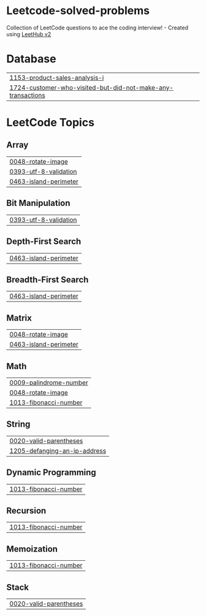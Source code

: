 # Leetcode-solved-problems
Collection of LeetCode questions to ace the coding interview! - Created using [LeetHub v2](https://github.com/arunbhardwaj/LeetHub-2.0)


# Database
|  |
| ------- |
| [1153-product-sales-analysis-i](https://github.com/Makarona10/Leetcode-solved-problems/tree/master/1153-product-sales-analysis-i) |
| [1724-customer-who-visited-but-did-not-make-any-transactions](https://github.com/Makarona10/Leetcode-solved-problems/tree/master/1724-customer-who-visited-but-did-not-make-any-transactions) |
<!---LeetCode Topics Start-->
# LeetCode Topics
## Array
|  |
| ------- |
| [0048-rotate-image](https://github.com/Makarona10/Leetcode-solved-problems/tree/master/0048-rotate-image) |
| [0393-utf-8-validation](https://github.com/Makarona10/Leetcode-solved-problems/tree/master/0393-utf-8-validation) |
| [0463-island-perimeter](https://github.com/Makarona10/Leetcode-solved-problems/tree/master/0463-island-perimeter) |
## Bit Manipulation
|  |
| ------- |
| [0393-utf-8-validation](https://github.com/Makarona10/Leetcode-solved-problems/tree/master/0393-utf-8-validation) |
## Depth-First Search
|  |
| ------- |
| [0463-island-perimeter](https://github.com/Makarona10/Leetcode-solved-problems/tree/master/0463-island-perimeter) |
## Breadth-First Search
|  |
| ------- |
| [0463-island-perimeter](https://github.com/Makarona10/Leetcode-solved-problems/tree/master/0463-island-perimeter) |
## Matrix
|  |
| ------- |
| [0048-rotate-image](https://github.com/Makarona10/Leetcode-solved-problems/tree/master/0048-rotate-image) |
| [0463-island-perimeter](https://github.com/Makarona10/Leetcode-solved-problems/tree/master/0463-island-perimeter) |
## Math
|  |
| ------- |
| [0009-palindrome-number](https://github.com/Makarona10/Leetcode-solved-problems/tree/master/0009-palindrome-number) |
| [0048-rotate-image](https://github.com/Makarona10/Leetcode-solved-problems/tree/master/0048-rotate-image) |
| [1013-fibonacci-number](https://github.com/Makarona10/Leetcode-solved-problems/tree/master/1013-fibonacci-number) |
## String
|  |
| ------- |
| [0020-valid-parentheses](https://github.com/Makarona10/Leetcode-solved-problems/tree/master/0020-valid-parentheses) |
| [1205-defanging-an-ip-address](https://github.com/Makarona10/Leetcode-solved-problems/tree/master/1205-defanging-an-ip-address) |
## Dynamic Programming
|  |
| ------- |
| [1013-fibonacci-number](https://github.com/Makarona10/Leetcode-solved-problems/tree/master/1013-fibonacci-number) |
## Recursion
|  |
| ------- |
| [1013-fibonacci-number](https://github.com/Makarona10/Leetcode-solved-problems/tree/master/1013-fibonacci-number) |
## Memoization
|  |
| ------- |
| [1013-fibonacci-number](https://github.com/Makarona10/Leetcode-solved-problems/tree/master/1013-fibonacci-number) |
## Stack
|  |
| ------- |
| [0020-valid-parentheses](https://github.com/Makarona10/Leetcode-solved-problems/tree/master/0020-valid-parentheses) |
<!---LeetCode Topics End-->